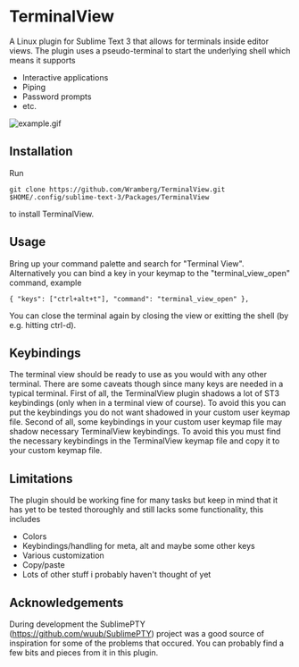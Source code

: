 # TerminalView
A Linux plugin for Sublime Text 3 that allows for terminals inside editor views. The plugin uses a pseudo-terminal to start the underlying shell which means it supports

* Interactive applications
* Piping
* Password prompts
* etc.

![example.gif](https://raw.githubusercontent.com/Wramberg/TerminalView/master/example.gif "TerminalView Demonstration")

## Installation
Run
```
git clone https://github.com/Wramberg/TerminalView.git $HOME/.config/sublime-text-3/Packages/TerminalView
```
to install TerminalView.

## Usage
Bring up your command palette and search for "Terminal View". Alternatively you can bind a key in your keymap to the "terminal_view_open" command, example
```
{ "keys": ["ctrl+alt+t"], "command": "terminal_view_open" },
```
You can close the terminal again by closing the view or exitting the shell (by e.g. hitting ctrl-d).

## Keybindings
The terminal view should be ready to use as you would with any other terminal. There are some caveats though since many keys are needed in a typical terminal. First of all, the TerminalView plugin shadows a lot of ST3 keybindings (only when in a terminal view of course). To avoid this you can put the keybindings you do not want shadowed in your custom user keymap file. Second of all, some keybindings in your custom user keymap file may shadow necessary TerminalView keybindings. To avoid this you must find the necessary keybindings in the TerminalView keymap file and copy it to your custom keymap file.

## Limitations
The plugin should be working fine for many tasks but keep in mind that it has yet to be tested thoroughly and still lacks some functionality, this includes

* Colors
* Keybindings/handling for meta, alt and maybe some other keys
* Various customization
* Copy/paste
* Lots of other stuff i probably haven't thought of yet

## Acknowledgements
During development the SublimePTY (https://github.com/wuub/SublimePTY) project was a good source of inspiration for some of the problems that occured. You can probably find a few bits and pieces from it in this plugin.
